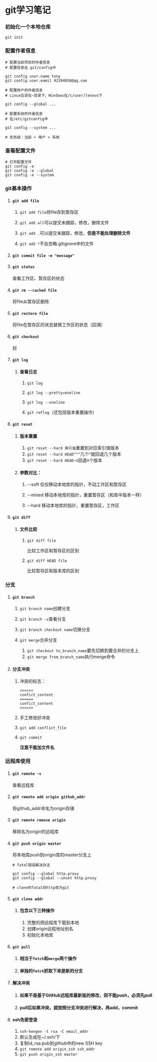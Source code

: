 # git学习笔记
### 初始化一个本地仓库
```
git init
```
### 配置作者信息
```
# 配置当前项目的作者信息
# 配置信息在.git/config中

git config user.name tony
git config user.eamil 92394058@qq.com
```
```
# 配置用户的作者信息
# Linux应该在~目录下，Windows在/c/user/lenovo下

git config --global ...

# 配置系统的作者信息
# 在/etc/gitconfig中

git config --system ...

# 优先级：当前 > 用户 > 系统
```
### 查看配置文件
```
# 打开配置文件
git config -e
git config -e --global
git config -e --system
```
### git基本操作
1. #### `git add file`
    
    1. `git add file`将file存到暂存区
    
    2. `git add all`可以提交未跟踪，修改，删除文件
    
    3. `git add .`可以提交未跟踪，修改，**但是不能处理删除文件**
    
    4. `git add *`不会忽略.gitignore中的文件
2. #### `git commit file -m "message"`
3. #### `git status`

    查看工作区、暂存区的状态
4. #### `git rm --cached file`
    
    将file从暂存区删除
5. #### `git restore file`

    将file在暂存区的状态替换工作区的状态（回溯）
6. #### `git checkout`

    将
7. #### `git log`
    
    1. #### 查看日志
    
       1. `git log`

       2. `git log --pretty=oneline`

       3. `git log --oneline`

       4. `git reflog`（还包括版本重置操作）
8.  #### `git reset`

    1. #### 版本重置

       1. `git reset --hard 索引值`重置到对应索引值版本
       2. `git reset --hard HEAD^^^`几个^就回退几个版本
       3. `git reset --hard HEAD~n`回退n个版本

    2. #### 参数对比：
       1. --soft 仅仅移动本地库的指针，不动工作区和暂存区

       2. --mixed 移动本地库的指针，重置暂存区（和库中版本一样）
    
       3. --hard 移动本地库的指针，重置暂存区，工作区 
9.  #### `git diff`

    1. #### 文件比较

       1. `git diff file`

            比较工作区和暂存区的区别
       2. `git diff HEAD file`

            比较暂存区和版本库的区别

### 分支
1. #### `git branch`

    1. `git branch name`创建分支
    2. `git branch -v`查看分支
    3. `git branch checkout name`切换分支
    4. `git merge`合并分支

        1. `git checkout to_branch_name`要先切换到要合并的分支上
        2. `git merge from_branch_name`执行merge命令 
2. #### 分支冲突

    1. 冲突的标志：

        ```
        <<<<<<
        confict_content
        ======
        confict_content
        >>>>>>
        ```
    2. 手工修改好冲突
    3. `git add conflict_file`
    4. `git commit`

        **注意不能加文件名**

### 远程库使用
1. #### `git remote -v`

    查看远程库
2. #### `git remote add origin github_addr`

    将github_addr命名为origin存储

3. #### `git remote remove origin`

    移除名为origin的远程库
4.  #### `git push origin master`

    将本地库push到origin库的master分支上
    
    ```
    # fatal错误解决办法

    git config --global http.proxy
    git config --global --unset http.proxy

    # clone时fatal将http改为git
    ```
5. #### `git clone addr`

    1. #### 包含以下三种操作
       1. 完整的把远程库下载到本地
       2. 创建origin远程地址别名
       3. 初始化本地库

6. #### `git pull`

    1. #### 相当于`fetch`和`merge`两个操作 
    2. #### 单独的`fetch`抓取下来是新的分支

7. #### 解决冲突

    1. #### 如果不是基于GitHub远程库最新版的修改，则不能push，必须先pull
    2. #### pull后如果冲突，就按照分支冲突进行解决，再add，commit

8. #### ssh免密登录

    1. `ssh-kengen -t rsa -C email_addr`
    2. 默认生成在~/.ssh/下
    3. 复制id_rsa.pub到github中的new SSH key
    4. `git remote add origin_ssh ssh_addr`
    5. `git push origin_ssh master`